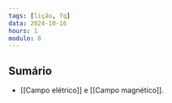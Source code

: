 ```yaml
---
tags: [lição, fq]
data: 2024-10-16
hours: 1
modulo: 8
---
```


## Sumário
- [[Campo elétrico]] e [[Campo magnético]].